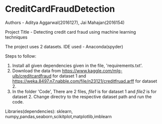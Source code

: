 # CreditCardFraudDetection
Authors - Aditya Aggarwal(2016127), Jai Mahajan(2016154) 

Project Title - Detecting credit card fraud using machine learning techniques  

The project uses 2 datasets. IDE used - Anaconda(spyder) 

Steps to follow: 

1. Install all given dependencies given in the file, 'requirements.txt'. 
2. Download the data from https://www.kaggle.com/mlg-ulb/creditcardfraud for dataset 1 and https://weka.8497.n7.nabble.com/file/n23121/creditfruad.arff for dataset 2. 
3. In the folder 'Code', There are 2 files, *file1* is for dataset 1 and *file2* is for dataset 2. Change directry to the respective dataset path and run the code.

Libraries(dependencies): sklearn, numpy,pandas,seaborn,scikitplot,matplotlib,imblearn
